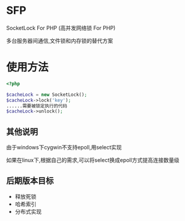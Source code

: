 # SFP
SocketLock For PHP (高并发网络锁 For PHP)

多台服务器间通信,文件锁和内存锁的替代方案

# 使用方法

```php
<?php

$cacheLock = new SocketLock();
$cacheLock->lock('key');
......需要被锁定执行的代码
$cacheLock->unlock();

```

## 其他说明

由于windows下cygwin不支持epoll,用select实现

如果在linux下,根据自己的需求,可以将select换成epoll方式提高连接数量级

## 后期版本目标

* 释放死锁
* 哈希索引
* 分布式实现
